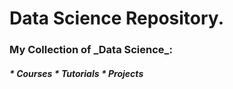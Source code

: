 <h1>Data Science Repository. </h1>

<h3> My Collection of _Data Science_:</h3>
<h5>
* Courses
* Tutorials
* Projects
<h5>
